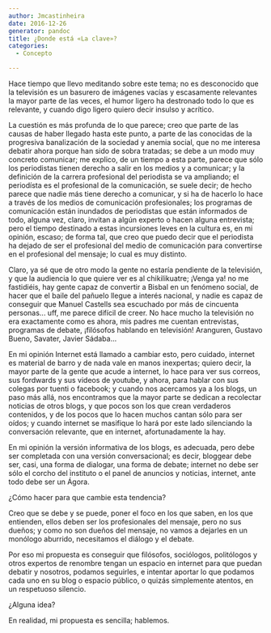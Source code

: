 ```yaml
---
author: Jmcastinheira
date: 2016-12-26
generator: pandoc
title: ¿Donde está «La clave»?
categories:
  - Concepto

---
```




Hace tiempo que llevo meditando sobre este tema; no es desconocido que
la televisión es un basurero de imágenes vacías y escasamente relevantes
la mayor parte de las veces, el humor ligero ha destronado todo lo que
es relevante, y cuando digo ligero quiero decir insulso y acrítico.

La cuestión es más profunda de lo que parece; creo que parte de las
causas de haber llegado hasta este punto, a parte de las conocidas de la
progresiva banalización de la sociedad y anemia social, que no me
interesa debatir ahora porque han sido de sobra tratadas; se debe a un
modo muy concreto comunicar; me explico, de un tiempo a esta parte,
parece que sólo los periodistas tienen derecho a salir en los medios y a
comunicar; y la definición de la carrera profesional del periodista se
va ampliando; el periodísta es el profesional de la comunicación, se
suele decir; de hecho parece que nadie más tiene derecho a comunicar, y
si ha de hacerlo lo hace a través de los medios de comunicación
profesionales; los programas de comunicación están inundados de
periodistas que están informados de todo, alguna vez, claro, invitan a
algún experto o hacen alguna entrevista; pero el tiempo destinado a
estas incursiones leves en la cultura es, en mi opinión, escaso; de
forma tal, que creo que puedo decir que el periodista ha dejado de ser
el profesional del medio de comunicación para convertirse en el
profesional del mensaje; lo cual es muy distinto.

Claro, ya sé que de otro modo la gente no estaría pendiente de la
televisión, y que la audiencia lo que quiere ver es al chikilikuatre;
¡Venga ya! no me fastidiéis, hay gente capaz de convertir a Bisbal en un
fenómeno social, de hacer que el baile del pañuelo llegue a interés
nacional, y nadie es capaz de conseguir que Manuel Castells sea
escuchado por más de cincuenta personas... uff, me parece difícil de
creer. No hace mucho la televisión no era exactamente como es ahora, mis
padres me cuentan entrevistas, programas de debate, ¡filósofos hablando
en televisión! Aranguren, Gustavo Bueno, Savater, Javier Sádaba...

En mi opinión Internet está llamado a cambiar esto, pero cuidado,
internet es material de barro y de nada vale en manos inexpertas; quiero
decir, la mayor parte de la gente que acude a internet, lo hace para ver
sus correos, sus fordwards y sus videos de youtube, y ahora, para hablar
con sus colegas por tuenti o facebook; y cuando nos acercamos ya a los
blogs, un paso más allá, nos encontramos que la mayor parte se dedican a
recolectar noticias de otros blogs, y que pocos son los que crean
verdaderos contenidos, y de los pocos que lo hacen muchos cantan sólo
para ser oídos; y cuando internet se masifique lo hará por este lado
silenciando la conversación relevante, que en internet, afortunadamente
la hay.

En mi opinión la versión informativa de los blogs, es adecuada, pero
debe ser completada con una versión conversacional; es decir, bloggear
debe ser, casi, una forma de dialogar, una forma de debate; internet no
debe ser sólo el corcho del instituto o el panel de anuncios y noticias,
internet, ante todo debe ser un Ágora.

¿Cómo hacer para que cambie esta tendencia?

Creo que se debe y se puede, poner el foco en los que saben, en los que
entienden, ellos deben ser los profesionales del mensaje, pero no sus
dueños; y como no son dueños del mensaje, no vamos a dejarles en un
monólogo aburrido, necesitamos el diálogo y el debate.

Por eso mi propuesta es conseguir que filósofos, sociólogos, politólogos
y otros expertos de renombre tengan un espacio en internet para que
puedan debatir y nosotros, podamos seguirles, e intentar aportar lo que
podamos cada uno en su blog o espacio público, o quizás simplemente
atentos, en un respetuoso silencio.

¿Alguna idea?

En realidad, mi propuesta es sencilla; hablemos.
